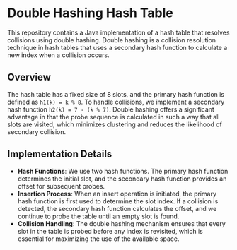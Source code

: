 # Double Hashing Hash Table

This repository contains a Java implementation of a hash table that resolves collisions using double hashing. Double hashing is a collision resolution technique in hash tables that uses a secondary hash function to calculate a new index when a collision occurs.

## Overview

The hash table has a fixed size of 8 slots, and the primary hash function is defined as `h1(k) = k % 8`. To handle collisions, we implement a secondary hash function `h2(k) = 7 - (k % 7)`. Double hashing offers a significant advantage in that the probe sequence is calculated in such a way that all slots are visited, which minimizes clustering and reduces the likelihood of secondary collision.

## Implementation Details

- **Hash Functions**: We use two hash functions. The primary hash function determines the initial slot, and the secondary hash function provides an offset for subsequent probes.
- **Insertion Process**: When an insert operation is initiated, the primary hash function is first used to determine the slot index. If a collision is detected, the secondary hash function calculates the offset, and we continue to probe the table until an empty slot is found.
- **Collision Handling**: The double hashing mechanism ensures that every slot in the table is probed before any index is revisited, which is essential for maximizing the use of the available space.


